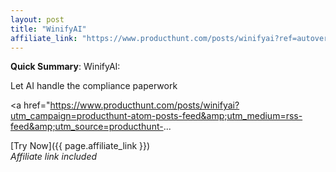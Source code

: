 ```yaml
---
layout: post
title: "WinifyAI"
affiliate_link: "https://www.producthunt.com/posts/winifyai?ref=autoverse&utm_source=autoverse"
---
```


**Quick Summary**: WinifyAI: <p>
            Let AI handle the compliance paperwork
          </p>
          <p>
            <a href="https://www.producthunt.com/posts/winifyai?utm_campaign=producthunt-atom-posts-feed&amp;utm_medium=rss-feed&amp;utm_source=producthunt-...

[Try Now]({{ page.affiliate_link }})  
*Affiliate link included*
